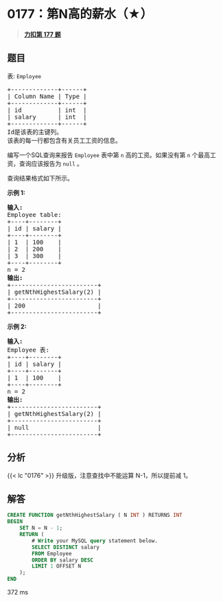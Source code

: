 # 0177：第N高的薪水（★）


> <u>**[力扣第 177 题](https://leetcode.cn/problems/nth-highest-salary/)**</u>

## 题目

<p>表: <code>Employee</code></p>

<pre>
+-------------+------+
| Column Name | Type |
+-------------+------+
| id          | int  |
| salary      | int  |
+-------------+------+
Id是该表的主键列。
该表的每一行都包含有关员工工资的信息。
</pre>



<p>编写一个SQL查询来报告 <code>Employee</code> 表中第 <code>n</code> 高的工资。如果没有第 <code>n</code> 个最高工资，查询应该报告为 <code>null</code> 。</p>

<p>查询结果格式如下所示。</p>



<p><strong>示例 1:</strong></p>

<pre>
<strong>输入:</strong>
Employee table:
+----+--------+
| id | salary |
+----+--------+
| 1  | 100    |
| 2  | 200    |
| 3  | 300    |
+----+--------+
n = 2
<strong>输出:</strong>
+------------------------+
| getNthHighestSalary(2) |
+------------------------+
| 200                    |
+------------------------+
</pre>

<p><strong>示例 2:</strong></p>

<pre>
<strong>输入:</strong>
Employee 表:
+----+--------+
| id | salary |
+----+--------+
| 1  | 100    |
+----+--------+
n = 2
<strong>输出:</strong>
+------------------------+
| getNthHighestSalary(2) |
+------------------------+
| null                   |
+------------------------+</pre>


## 分析

{{< lc "0176" >}} 升级版，注意查找中不能运算 N-1，所以提前减 1。
 
## 解答

```sql
CREATE FUNCTION getNthHighestSalary ( N INT ) RETURNS INT 
BEGIN
    SET N = N - 1;
    RETURN (
        # Write your MySQL query statement below.
        SELECT DISTINCT salary
        FROM Employee
        ORDER BY salary DESC
        LIMIT 1 OFFSET N
    );
END
```
372 ms



